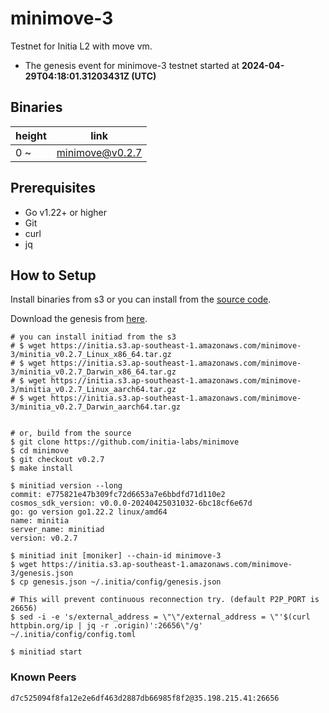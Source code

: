 # minimove-3

Testnet for Initia L2 with move vm.

- The genesis event for minimove-3 testnet started at **2024-04-29T04:18:01.31203431Z (UTC)**

## Binaries

| height  | link  |
| ------- | ----- |
| 0     ~ | [minimove@v0.2.7](https://github.com/initia-labs/minimove/releases/tag/v0.2.7) |

## Prerequisites

- Go v1.22+ or higher
- Git
- curl
- jq

## How to Setup

Install binaries from s3 or you can install from the [source code](https://github.com/initia-labs/minimove).

Download the genesis from [here](https://initia.s3.ap-southeast-1.amazonaws.com/minimove-3/genesis.json).

```shell
# you can install initiad from the s3
# $ wget https://initia.s3.ap-southeast-1.amazonaws.com/minimove-3/minitia_v0.2.7_Linux_x86_64.tar.gz
# $ wget https://initia.s3.ap-southeast-1.amazonaws.com/minimove-3/minitia_v0.2.7_Darwin_x86_64.tar.gz 
# $ wget https://initia.s3.ap-southeast-1.amazonaws.com/minimove-3/minitia_v0.2.7_Linux_aarch64.tar.gz 
# $ wget https://initia.s3.ap-southeast-1.amazonaws.com/minimove-3/minitia_v0.2.7_Darwin_aarch64.tar.gz


# or, build from the source
$ git clone https://github.com/initia-labs/minimove
$ cd minimove
$ git checkout v0.2.7
$ make install

$ minitiad version --long
commit: e775821e47b309fc72d6653a7e6bbdfd71d110e2
cosmos_sdk_version: v0.0.0-20240425031032-6bc18cf6e67d
go: go version go1.22.2 linux/amd64
name: minitia
server_name: minitiad
version: v0.2.7

$ minitiad init [moniker] --chain-id minimove-3
$ wget https://initia.s3.ap-southeast-1.amazonaws.com/minimove-3/genesis.json
$ cp genesis.json ~/.initia/config/genesis.json

# This will prevent continuous reconnection try. (default P2P_PORT is 26656)
$ sed -i -e 's/external_address = \"\"/external_address = \"'$(curl httpbin.org/ip | jq -r .origin)':26656\"/g' ~/.initia/config/config.toml

$ minitiad start
```

### Known Peers

```sh
d7c525094f8fa12e2e6df463d2887db66985f8f2@35.198.215.41:26656
```
